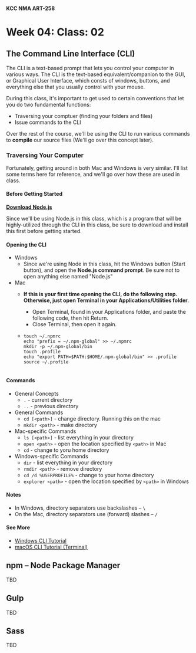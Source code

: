 #### KCC NMA ART-258
# Week 04: Class: 02

## The Command Line Interface (CLI)

The CLI is a text-based prompt that lets you control your computer in various ways. The CLI is the text-based equivalent/companion to the GUI, or Graphical User Interface, which consts of windows, buttons, and everything else that you usually control with your mouse.

During this class, it's important to get used to certain conventions that let you do two fundamental functions:

- Traversing your comptuer (finding your folders and files)
- Issue commands to the CLI

Over the rest of the course, we'll be using the CLI to run various commands to __compile__ our source files (We'll go over this concept later).

### Traversing Your Computer

Fortunately, getting around in both Mac and Windows is very similar. I'll list some terms here for reference, and we'll go over how these are used in class.

#### Before Getting Started

__[Download Node.js](https://nodejs.org/en/)__

Since we'll be using Node.js in this class, which is a program that will be highly-utilized through the CLI in this class, be sure to download and install this first before getting started.

#### Opening the CLI

- Windows
	- Since we're using Node in this class, hit the Windows button (Start button), and open the __Node.js command prompt__. Be sure not to open anything else named "Node.js"
- Mac
	- __If this is your first time opening the CLI, do the following step. Otherwise, just open Terminal in your Applications/Utilities folder__.
		- Open Terminal, found in your Applications folder, and paste the following code, then hit Return.
		- Close Terminal, then open it again.

  - ```
    touch ~/.npmrc
    echo "prefix = ~/.npm-global" >> ~/.npmrc
    mkdir -p ~/.npm-global/bin
    touch .profile
    echo "export PATH=$PATH:$HOME/.npm-global/bin" >> .profile
    source ~/.profile
    

#### Commands

- General Concepts
	- `.` - current directory
	- `..` - previous directory
- General Commands
	- `cd [<path>]` - change directory. Running this on the mac
	- `mkdir <path>` - make directory
- Mac-specific Commands
	- `ls [<path>]` - list everything in your directory
	- `open <path>` - open the location specified by `<path>` in Mac
	- `cd` - change to yoru home directory
- Windows-specific Commands
	- `dir` - list everything in your directory
	- `rmdir <path>` - remove directory
	- `cd /d %USERPROFILE%` - change to your home directory
	- `explorer <path>` - open the location specified by `<path>` in Windows

#### Notes

- In Windows, directory separators use backslashes – `\`
- On the Mac, directory separators use (forward) slashes –  `/`

#### See More

- [Windows CLI Tutorial](https://www.youtube.com/watch?v=MBBWVgE0ewk)
- [macOS CLI Tutorial (Terminal)](https://www.youtube.com/watch?v=jDINUSK7rXE)



## npm – Node Package Manager

TBD

## Gulp

TBD

## Sass

TBD
